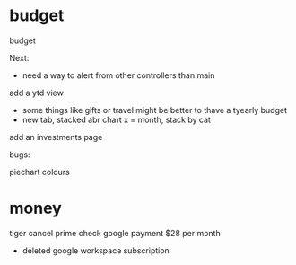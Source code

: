 # budget
budget

Next:
 
- need a way to alert from other controllers than  main





add a ytd view
- some things like gifts or travel might be better to thave a tyearly budget
- new tab, stacked abr chart x = month, stack by cat

add an investments page

bugs:

piechart colours


money
========
tiger
cancel prime
check google payment $28 per month
- deleted google workspace subscription


